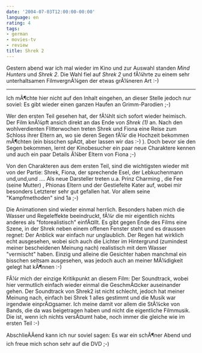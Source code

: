 ```yaml
---
date: '2004-07-03T12:00:00-00:00'
language: en
rating: 4
tags:
- german
- movies-tv
- review
title: Shrek 2
---
```



<p>Gestern abend war ich mal wieder im Kino und zur Auswahl standen <em>Mind Hunters</em> und <em>Shrek 2</em>. Die Wahl fiel auf <em>Shrek 2</em> und fÃ¼hrte zu einem sehr unterhaltsamen FilmvergnÃ¼gen der etwas grÃ¼neren Art :-)

-------------------------------

</p>
<p>Ich mÃ¶chte hier nicht auf den Inhalt eingehen, an dieser Stelle jedoch nur soviel: Es gibt wieder einen ganzen Haufen an Grimm-Parodien ;-) </p>
<p>Wer den ersten Teil gesehen hat, der fÃ¼hlt sich sofort wieder heimisch. Der Film knÃ¼pft ansich direkt an das Ende von <em>Shrek (1)</em> an. Nach den wohlverdienten Flitterwochen treten Shrek und Fiona eine Reise zum Schloss ihrer Eltern an, wo sie deren Segen fÃ¼r die Hochzeit bekommen mÃ¶chten (ein bisschen spÃ¤t, aber lassen wir das :-) ). Doch bevor sie den Segen bekommen, lernt der Kinobesucher ein paar neue Charaktere kennen und auch ein paar Details Ã¼ber Eltern von Fiona ;-) </p>
<p>Von den Charakteren aus dem ersten Teil, sind die wichtigsten wieder mit von der Partie: Shrek, Fiona, der sprechende Esel, der Lebkuchenmann und,und,und .... Als neue Darsteller treten u.a. Prinz Charming , die Fee (seine Mutter) , Phionas Eltern und der Gestiefelte Kater auf, wobei mir besonders Letzterer sehr gut gefallen hat. Vor allem seine "Kampfmethoden" sind 1a ;-)</p>
<p>Die Animationen sind wieder einmal herrlich. Besonders haben mich die Wasser und Regeleffekte beeindruckt, fÃ¼r die mir eigentlich nichts anderes als "fotorealistisch" einfÃ¤llt. Es gibt gegen Ende des Films eine Szene, in der Shrek neben einem offenen Fenster steht und es draussen regnet: Der Anblick war einfach nur unglaublich. Der Regen hat wirklich echt ausgesehen, wobei sich auch die Lichter im Hintergrund (zumindest meiner bescheidenen Meinung nach) realistisch mit dem Wasser "vermischt" haben. Einzig und alleine die Gesichter haben manchmal ein bisschen seltsam ausgesehen, was jedoch auch an meiner MÃ¼digkeit gelegt hat kÃ¶nnen :-)</p>
<p>FÃ¼r mich der einzige Kritikpunkt an diesem Film: Der Soundtrack, wobei hier vermutlich einfach wieder einmal die GeschmÃ¤cker auseinander gehen. Der Soundtrack von Shrek2 ist nicht schlecht, jedoch hat meiner Meinung nach, einfach bei Shrek 1 alles gestimmt und die Musik war irgendwie einprÃ¤gsamer. Ich meine damit vor allem die StÃ¼cke von Bands, die da was beigetragen haben und nicht die eigentliche Filmmusik. Die ist, wenn ich nichts versÃ¤umt habe, noch immer die gleiche wie im ersten Teil :-)</p>
<p>AbschlieÃÂend kann ich nur soviel sagen: Es war ein schÃ¶ner Abend und ich freue mich schon sehr auf die DVD ;-)</p>
